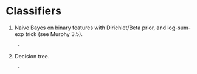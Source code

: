 # Classifiers


1. Naive Bayes on binary features with Dirichlet/Beta prior, and log-sum-exp
   trick (see Murphy 3.5).

        -


2. Decision tree.

        -
